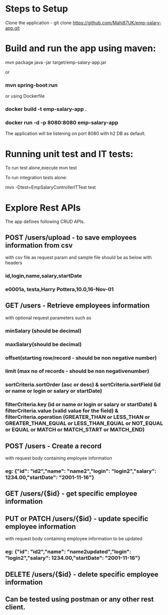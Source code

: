 # Steps to Setup

  Clone the application - git clone https://github.com/Mahi87UK/emp-salary-app.git


# Build and run the app using maven:

  mvn package
  java -jar target/emp-salary-app.jar
 
  or
  
  ### mvn spring-boot:run
  
  or using Dockerfile
  
  ### docker build -t emp-salary-app .
  ### docker run -d -p 8080:8080 emp-salary-app

  The application will be listening on port 8080 with h2 DB as default.

# Running unit test and IT tests:

  To run test alone,execute mvn test

  To run integration tests alone:

  mvn -Dtest=EmpSalaryControllerITTest test

# Explore Rest APIs

The app defines following CRUD APIs.

## POST /users/upload  - to save employees information from csv

with csv file as request param and sample file should be as below with headers

### id,login,name,salary,startDate
### e0001a,  testa,Harry Pottera,10.0,16-Nov-01

## GET /users - Retrieve employees information

with optional request parameters such as 
### minSalary (should be decimal)
### maxSalary(should be decimal)
### offset(starting row/record - should be non negative number)
### limit (max no of records - should be non negativenumber)
### sortCriteria.sortOrder (asc or desc) & sortCriteria.sortField (id or name or login or salary or startDate)
### filterCriteria.key (id or name or login or salary or startDate) & filterCriteria.value (valid value for the field) & filterCriteria.operation (GREATER_THAN or LESS_THAN or GREATER_THAN_EQUAL or LESS_THAN_EQUAL or NOT_EQUAL or EQUAL or MATCH or MATCH_START or MATCH_END)

## POST /users - Create a record
  with request body containing employee information
### eg: {"id": "id2","name": "name2","login": "login2","salary": 1234.00,"startDate": "2001-11-16"}   

## GET /users/{$id} - get specific employee information

## PUT or PATCH /users/{$id} - update specific employee information
  with request body containing employee information to be updated
### eg: {"id": "id2","name": "name2updated","login": "login2","salary": 1234.00,"startDate": "2001-11-16"}  

## DELETE /users/{$id} - delete specific employee information

## Can be tested using postman or any other rest client.
